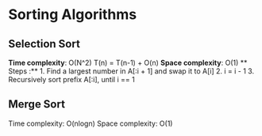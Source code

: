 # Sorting Algorithms

## Selection Sort
**Time complexity**: O(N^2)
    T(n) = T(n-1) + O(n)
**Space complexity**: O(1)
** Steps :**
    1. Find a largest number in A[:i + 1] and swap it to A[i]
    2. i = i - 1
    3. Recursively sort prefix A[:i], until i == 1

    



## Merge Sort 

Time complexity: O(nlogn)
Space complexity: O(1)


